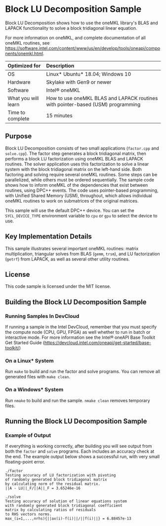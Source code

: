# Block LU Decomposition Sample

Block LU Decomposition shows how to use the oneMKL library's BLAS and LAPACK functionality to solve a block tridiagonal linear equation.

For more information on oneMKL, and complete documentation of all oneMKL routines, see https://software.intel.com/content/www/us/en/develop/tools/oneapi/components/onemkl.html.

| Optimized for                     | Description
|:---                               |:---
| OS                                | Linux* Ubuntu* 18.04; Windows 10
| Hardware                          | Skylake with Gen9 or newer
| Software                          | Intel&reg; oneMKL
| What you will learn               | How to use oneMKL BLAS and LAPACK routines with pointer-based (USM) programming
| Time to complete                  | 15 minutes


## Purpose

Block LU Decomposition consists of two small applications (`factor.cpp` and `solve.cpp`). The factor step generates a block tridiagonal matrix, then performs a block LU factorization using oneMKL BLAS and LAPACK routines. The solver application uses this factorization to solve a linear system with the block tridiagonal matrix on the left-hand side. Both factoring and solving require several oneMKL routines. Some steps can be parallelized, while others must be ordered sequentially. The sample code shows how to inform oneMKL of the dependencies that exist between routines, using DPC++ events. The code uses pointer-based programming, with Unified Shared Memory (USM), throughout, which allows individual oneMKL routines to work on submatrices of the original matrices.

This sample will use the default DPC++ device. You can set the `SYCL_DEVICE_TYPE` environment variable to `cpu` or `gpu` to select the device to use.


## Key Implementation Details

This sample illustrates several important oneMKL routines: matrix multiplication, triangular solves from BLAS (`gemm`, `trsm`), and LU factorization (`getrf`) from LAPACK, as well as several other utility routines.


## License

This code sample is licensed under the MIT license.


## Building the Block LU Decomposition Sample

### Running Samples In DevCloud
If running a sample in the Intel DevCloud, remember that you must specify the compute node (CPU, GPU, FPGA) as well whether to run in batch or interactive mode. For more information see the Intel® oneAPI Base Toolkit Get Started Guide (https://devcloud.intel.com/oneapi/get-started/base-toolkit/)

### On a Linux* System
Run `make` to build and run the factor and solve programs. You can remove all generated files with `make clean`.

### On a Windows* System
Run `nmake` to build and run the sample. `nmake clean` removes temporary files.

## Running the Block LU Decomposition Sample

### Example of Output
If everything is working correctly, after building you will see output from both the `factor` and `solve` programs. Each includes an accuracy check at the end. The example output below shows a successful run, with very small floating-point error.
```
./factor
Testing accuracy of LU factorization with pivoting
of randomly generated block tridiagonal matrix
by calculating norm of the residual matrix.
||A - LU||_F/||A||_F = 3.65246e-16

./solve
Testing accuracy of solution of linear equations system
with randomly generated block tridiagonal coefficient
matrix by calculating ratios of residuals
to RHS vectors norms.
max_(i=1,...,nrhs){||ax(i)-f(i)||/||f(i)||} = 6.88457e-13
```
